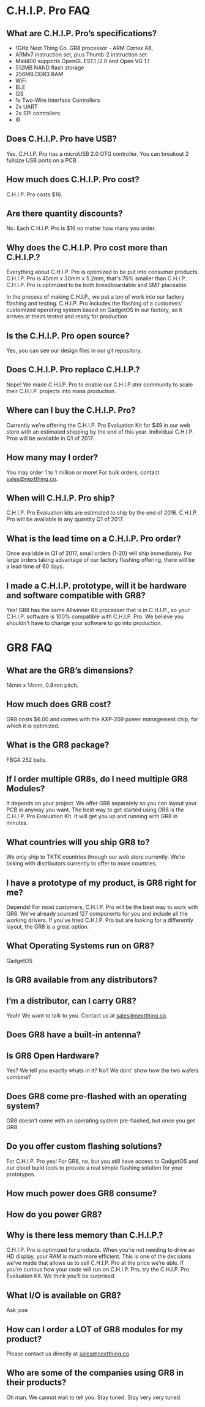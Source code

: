 # C.H.I.P. Pro FAQ

## What are C.H.I.P. Pro’s specifications?
* 1GHz Next Thing Co. GR8 processor - ARM Cortex A8, 
* ARMv7 instruction set, plus Thumb-2 instruction set
* Mali400 supports OpenGL ES1.1 /2.0 and Open VG 1.1
* 512MB NAND flash storage
* 256MB DDR3 RAM
* WiFi
* BLE
* I2S
* 1x Two-Wire Interface Controllers
* 2x UART
* 2x SPI controllers
* IR

## Does C.H.I.P. Pro have USB?
Yes, C.H.I.P. Pro has a microUSB 2.0 OTG controller. You can breakout 2 fullsize USB ports on a PCB.

## How much does C.H.I.P. Pro cost?
C.H.I.P. Pro costs $16.

## Are there quantity discounts?
No. Each C.H.I.P. Pro is $16 no matter how many you order.

## Why does the C.H.I.P. Pro cost more than C.H.I.P.?
Everything about C.H.I.P. Pro is optimized to be put into consumer products. C.H.I.P. Pro is 45mm x 30mm x 5.2mm, that's 76% smaller than C.H.I.P.. C.H.I.P. Pro is optimized to be both breadboardable and SMT placeable.

In the process of making C.H.I.P., we put a ton of work into our factory flashing and testing. C.H.I.P. Pro includes the flashing of a customers’ customized operating system based on GadgetOS in our factory, so it arrives at theirs tested and ready for production.

## Is the C.H.I.P. Pro open source?
Yes, you can see our design files in our git repository.

## Does C.H.I.P. Pro replace C.H.I.P.?
Nope! We made C.H.I.P. Pro to enable our C.H.I.P.ster community to scale their C.H.I.P. projects into mass production.

## Where can I buy the C.H.I.P. Pro?
Currently we’re offering the C.H.I.P. Pro Evaluation Kit for $49 in our web store with an estimated shipping by the end of this year. Individual C.H.I.P. Pros will be available in Q1 of 2017.

##  How many may I order?
You may order 1 to 1 million or more! For bulk orders, contact [sales@nextthing.co](sales@nextthing.co).
	
## When will C.H.I.P. Pro ship?
C.H.I.P. Pro Evaluation kits are estimated to ship by the end of 2016. C.H.I.P. Pro will be available in any quantity Q1 of 2017.

##  What is the lead time on a C.H.I.P. Pro order?
Once available in Q1 of 2017, small orders (1-20) will ship immediately. For large orders taking advantage of our factory flashing offering, there will be a lead time of 60 days.

##  I made a C.H.I.P. prototype, will it be hardware and software compatible with GR8?
Yes! GR8 has the same Allwinner R8 processer that is in C.H.I.P., so your C.H.I.P. software is 100% compatible with C.H.I.P. Pro. We believe you shouldn’t have to change your software to go into production.


# GR8 FAQ

## What are the GR8’s dimensions?
14mm x 14mm, 0.8mm pitch.

## How much does GR8 cost?
GR8 costs $6.00 and comes with the AXP-209 power management chip, for which it is optimized.

## What is the GR8 package?
FBGA 252 balls.

## If I order multiple GR8s, do I need multiple GR8 Modules?
It depends on your project. We offer GR8 separately so you can layout your PCB in anyway you want. The best way to get started using GR8 is the C.H.I.P. Pro Evaluation Kit. It will get you up and running with GR8 in minutes.

## What countries will you ship GR8 to?
We only ship to TKTK countries through our web store currently. We’re talking with distributors currently to offer to more countries.

## I have a prototype of my product, is GR8 right for me?
Depends! For most customers, C.H.I.P. Pro will be the best way to work with  GR8. We’ve already sourced 127 components for you and include all the working drivers. If you’ve tried C.H.I.P. Pro but are looking for a differently layout, the GR8 is a great option.

## What Operating Systems run on GR8?
GadgetOS

## Is GR8 available from any distributors?

## I’m a distributor, can I carry GR8?
Yeah! We want to talk to you. Contact us at sales@nextthing.co.

## Does GR8 have a built-in antenna?

## Is GR8 Open Hardware?
Yes? We tell you exactly whats in it? No? We dont’ show how the two wafers combine?

## Does GR8 come pre-flashed with an operating system?
GR8 doesn’t come with an operating system pre-flashed, but once you get GR8

## Do you offer custom flashing solutions?
For C.H.I.P. Pro yes! For GR8, no, but you still have access to GadgetOS and our cloud build tools to provide a real simple flashing solution for your prototypes.

## How much power does GR8 consume?

## How do you power GR8?

## Why is there less memory than C.H.I.P.?
C.H.I.P. Pro is optimized for products. When you’re not needing to drive an HD display, your RAM is much more efficient. This is one of the decisions we’ve made that allows us to sell C.H.I.P. Pro at the price we’re able. If you’re curious how your code will run on C.H.I.P. Pro, try the C.H.I.P. Pro Evaluation Kit. We think you’ll be surprised.

## What I/O is available on GR8?
Ask jose

## How can I order a LOT of GR8 modules for my product?
Please contact us directly at sales@nextthing.co.

## Who are some of the companies using GR8 in their products?
Oh man. We cannot wait to tell you. Stay tuned. Stay very very tuned.


